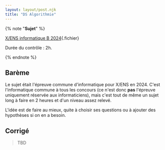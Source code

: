 ```yaml
---
layout: layout/post.njk
title: "DS Algorithmie"
---
```


{% note "**Sujet**" %}

[X/ENS informatique B 2024](./Banque_X-ÉNS_2024_MP-PC-PSI_Informatique_B_e.pdf){.fichier}

Durée du contrôle : 2h.

{% endnote %}

## Barème

Le sujet était l'épreuve commune d'informatique pour X/ENS en 2024. C'est l'informatique commune à tous les concours (ce n'est donc **pas** l'épreuve uniquement réservée aux informaticiens), mais c'est tout de même un sujet long à faire en 2 heures et d'un niveau assez relevé.

L'idée est de faire au mieux, quite à choisir ses questions ou à ajouter des hypothèses si on en a besoin.

## Corrigé

> TBD
